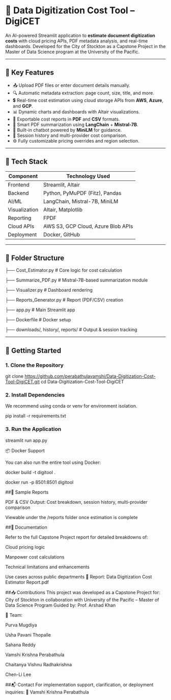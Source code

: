 # 📄 Data Digitization Cost Tool – DigiCET

An AI-powered Streamlit application to **estimate document digitization costs** with cloud pricing APIs, PDF metadata analysis, and real-time dashboards. Developed for the City of Stockton as a Capstone Project in the Master of Data Science program at the University of the Pacific.

---

## 📌 Key Features

- 📤 Upload PDF files or enter document details manually.
- 🔍 Automatic metadata extraction: page count, size, title, and more.
- 💲 Real-time cost estimation using cloud storage APIs from **AWS**, **Azure**, and **GCP**.
- 📊 Dynamic charts and dashboards with Altair visualizations.
- 📄 Exportable cost reports in **PDF** and **CSV** formats.
- 🧠 Smart PDF summarization using **LangChain** + **Mistral-7B**.
- 🤖 Built-in chatbot powered by **MiniLM** for guidance.
- 📁 Session history and multi-provider cost comparison.
- ⚙️ Fully customizable pricing overrides and region selection.

---

## 🔧 Tech Stack

| Component       | Technology Used                      |
|-----------------|--------------------------------------|
| Frontend        | Streamlit, Altair                    |
| Backend         | Python, PyMuPDF (Fitz), Pandas       |
| AI/ML           | LangChain, Mistral-7B, MiniLM        |
| Visualization   | Altair, Matplotlib                   |
| Reporting       | FPDF                                 |
| Cloud APIs      | AWS S3, GCP Cloud, Azure Blob APIs   |
| Deployment      | Docker, GitHub                       |

---

## 📂 Folder Structure
├── Cost_Estimator.py # Core logic for cost calculation

├── Summarize_PDF.py # Mistral-7B-based summarization module

├── Visualizer.py # Dashboard rendering

├── Reports_Generator.py # Report (PDF/CSV) creation

├── app.py # Main Streamlit app

├── Dockerfile # Docker setup

├── downloads/, history/, reports/ # Output & session tracking




---

## 🚀 Getting Started

### 1. Clone the Repository

git clone https://github.com/perabathulavamshi/Data-Digitization-Cost-Tool-DigiCET.git
cd Data-Digitization-Cost-Tool-DigiCET

### 2. Install Dependencies
We recommend using conda or venv for environment isolation.

pip install -r requirements.txt

### 3. Run the Application

streamlit run app.py

📦 Docker Support

You can also run the entire tool using Docker:

docker build -t digitool .

docker run -p 8501:8501 digitool

##📄 Sample Reports

PDF & CSV Output: Cost breakdown, session history, multi-provider comparison

Viewable under the /reports folder once estimation is complete

##📘 Documentation

Refer to the full Capstone Project report for detailed breakdowns of:

Cloud pricing logic

Manpower cost calculations

Technical limitations and enhancements

Use cases across public departments
📄 Report: Data Digitization Cost Estimator Report.pdf

##📥 Contributions
This project was developed as a Capstone Project for:
City of Stockton in collaboration with
University of the Pacific – Master of Data Science Program
Guided by: Prof. Arshad Khan

👥 Team:

Purva Mugdiya

Usha Pavani Thopalle

Sahana Reddy

Vamshi Krishna Perabathula

Chaitanya Vishnu Radhakrishna

Chen-Li Lee

##📬 Contact
For implementation support, clarification, or deployment inquiries:
📧 Vamshi Krishna Perabathula



